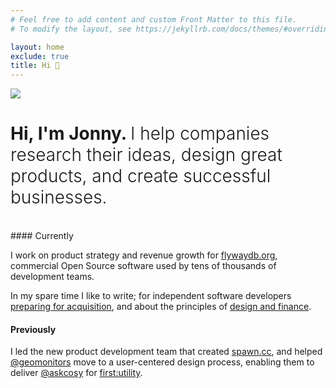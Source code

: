 ```yaml
---
# Feel free to add content and custom Front Matter to this file.
# To modify the layout, see https://jekyllrb.com/docs/themes/#overriding-theme-defaults

layout: home
exclude: true 
title: Hi 👋
---
```


<img src="{{ site.baseurl }}/images/me-circle.png" class="avatar"/>

<h1>Hi, I'm Jonny. <span style="font-weight: 300">I help companies research their ideas, design great products, and create successful businesses.</span></h1>
<br/>
#### Currently

I work on product strategy and revenue growth for [flywaydb.org](https://flywaydb.org/), commercial Open Source software used by tens of thousands of development teams.

In my spare time I like to write; for independent software developers <a href="https://gitacquired.org">preparing for acquisition</a>, and about the principles of <a href="https://designance.substack.com">design and finance</a>. 

#### Previously
I led the new product development team that created <a href="https://spawn.cc">spawn.cc</a>, and helped <a href="https://twitter.com/geomonitors" target="_blank">@geomonitors</a> move to a user-centered design process, enabling them to deliver <a href="https://twitter.com/@askcosy" target="_blank">@askcosy</a> for <a href="https://www.first-utility.com/cosy" target="_blank">first:utility</a>.

